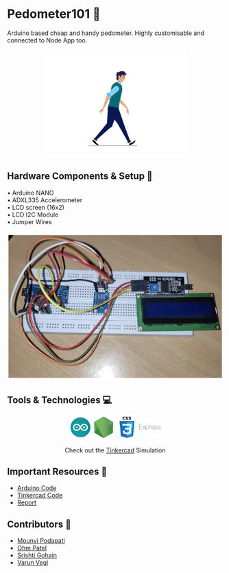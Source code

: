 # Pedometer101 🚶
Arduino based cheap and handy pedometer. Highly customisable and connected to Node App too.
<div align="center">
  <img src="./walking.gif"/ height="250">
</div>

## Hardware Components & Setup 🧰 
• Arduino NANO <br>
• ADXL335 Accelerometer <br>
• LCD screen (16x2) <br>
• LCD I2C Module <br>
• Jumper Wires <br>

<div align="center">
  <img src="./Screenshot 2022-01-22 at 6.49.29 PM.png" alt="hardware setup" height="350" align="center" />
 </div>

## Tools & Technologies 💻
  
  <div align="center">
    <img alt="Arduino" width="50px" height="50px" src="https://raw.githubusercontent.com/github/explore/80688e429a7d4ef2fca1e82350fe8e3517d3494d/topics/arduino/arduino.png" />
    <img alt="Node.js" width="50px" height="50px" src="https://raw.githubusercontent.com/github/explore/80688e429a7d4ef2fca1e82350fe8e3517d3494d/topics/nodejs/nodejs.png" />
    <img alt="CSS3" width="50px" height="50px" src="https://raw.githubusercontent.com/github/explore/80688e429a7d4ef2fca1e82350fe8e3517d3494d/topics/css/css.png" />
    <img alt="express" width="50px" src="https://raw.githubusercontent.com/github/explore/80688e429a7d4ef2fca1e82350fe8e3517d3494d/topics/express/express.png" />
  </div>
  <br>
  
  <div align="center">
   Check out the <a href="https://www.tinkercad.com/things/jKyEp3G7fvE-pedometer/editel?sharecode=Z1Uax1gprOqBdGguejc7jOHXLbI10mRwYiDIS_Xcj4E">Tinkercad</a> Simulation 
  </div>
  
## Important Resources 🔴
  <ul>
    <li> <a href="https://github.com/mounvip1525/Pedometer101/blob/master/arduinoCode/arduinoCode.ino" >Arduino Code</a></li>
    <li> <a href="https://github.com/mounvip1525/Pedometer101/blob/master/tinkercadCode/tinkercadCode.ino" >Tinkercad Code </a></li>
    <li><a href="https://github.com/mounvip1525/Pedometer101/blob/master/19BCE0396_VL2021220105185_PE003.pdf" >Report </a></li>
  </ul>
  
## Contributors 🌟
- [Mounvi Podapati](https://github.com/mounvip1525)
- [Ohm Patel](https://github.com/ohmpatel46)
- [Srishti Gohain](https://github.com/SrishtiGohain)
- [Varun Vegi](https://github.com/VarunVegi8)
  
 
